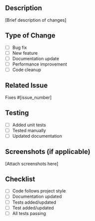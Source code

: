 ## Description
[Brief description of changes]

## Type of Change
- [ ] Bug fix
- [ ] New feature
- [ ] Documentation update
- [ ] Performance improvement
- [ ] Code cleanup

## Related Issue
Fixes #[issue_number]

## Testing
- [ ] Added unit tests
- [ ] Tested manually
- [ ] Updated documentation

## Screenshots (if applicable)
[Attach screenshots here]

## Checklist
- [ ] Code follows project style
- [ ] Documentation updated
- [ ] Tests added/updated
- [ ] Test added/updated
- [ ] All tests passing